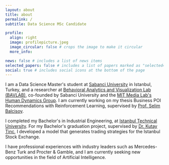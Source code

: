 ```yaml
---
layout: about
title: about
permalink: /
subtitle: Data Science MSc Candidate

profile:
  align: right
  image: profilepicture.jpeg
  image_circular: false # crops the image to make it circular
  more_info: 

news: false # includes a list of news items
selected_papers: false # includes a list of papers marked as "selected={true}"
social: true # includes social icons at the bottom of the page
---
```


I am a Data Science Master's student at [Sabanci University](https://www.sabanciuniv.edu/en/) in Istanbul, Turkey, and a researcher at [Behavioral Analytics and Visualization Lab (BAVLAB)](https://analyticslab.sabanciuniv.edu/), co-founded by Sabanci University and the [MIT Media Lab's Human Dynamics Group](https://www.media.mit.edu/groups/human-dynamics/overview/). I am currently working on my thesis Business POI Recommendations with Reinforcement Learning, supervised by [Prof. Selim Balcisoy](https://fens.sabanciuniv.edu/en/faculty-members/detail/746).

I completed my Bachelor's in Industrial Engineering, at [Istanbul Technical University](https://www.itu.edu.tr/en/homepage). For my Bachelor's graduation project, supervised by [Dr. Kutay Tinc](https://www.linkedin.com/in/kutay-hoca/), I developed a model that generates trading strategies for the Istanbul Stock Exchange.

I have professional experiences with industry leaders such as Mercedes-Benz Turk and Procter & Gamble, and I am currently seeking new opportunities in the field of Artificial Intelligence.
